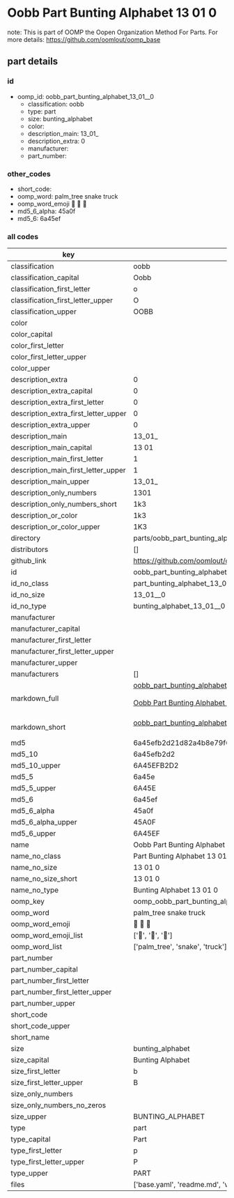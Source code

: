 # Oobb Part Bunting Alphabet 13 01  0  

note: This is part of OOMP the Oopen Organization Method For Parts. For more details: https://github.com/oomlout/oomp_base

##  part details





### id
* oomp_id: oobb_part_bunting_alphabet_13_01__0
  * classification: oobb
  * type: part
  * size: bunting_alphabet
  * color: 
  * description_main: 13_01_
  * description_extra: 0
  * manufacturer: 
  * part_number: 

### other_codes
* short_code: 
* oomp_word: palm_tree snake truck
* oomp_word_emoji :palm_tree: :snake: :truck:
* md5_6_alpha: 45a0f
* md5_6: 6a45ef

### all codes 
| key | value |  
| --- | --- |  
| classification | oobb |  
| classification_capital | Oobb |  
| classification_first_letter | o |  
| classification_first_letter_upper | O |  
| classification_upper | OOBB |  
| color |  |  
| color_capital |  |  
| color_first_letter |  |  
| color_first_letter_upper |  |  
| color_upper |  |  
| description_extra | 0 |  
| description_extra_capital | 0 |  
| description_extra_first_letter | 0 |  
| description_extra_first_letter_upper | 0 |  
| description_extra_upper | 0 |  
| description_main | 13_01_ |  
| description_main_capital | 13 01  |  
| description_main_first_letter | 1 |  
| description_main_first_letter_upper | 1 |  
| description_main_upper | 13_01_ |  
| description_only_numbers | 1301 |  
| description_only_numbers_short | 1k3 |  
| description_or_color | 1k3 |  
| description_or_color_upper | 1K3 |  
| directory | parts/oobb_part_bunting_alphabet_13_01__0 |  
| distributors | [] |  
| github_link | https://github.com/oomlout/oomlout_oomp_part_src/tree/main/parts/oobb_part_bunting_alphabet_13_01__0/working |  
| id | oobb_part_bunting_alphabet_13_01__0 |  
| id_no_class | part_bunting_alphabet_13_01__0 |  
| id_no_size | 13_01__0 |  
| id_no_type | bunting_alphabet_13_01__0 |  
| manufacturer |  |  
| manufacturer_capital |  |  
| manufacturer_first_letter |  |  
| manufacturer_first_letter_upper |  |  
| manufacturer_upper |  |  
| manufacturers | [] |  
| markdown_full | [oobb_part_bunting_alphabet_13_01__0](https://github.com/oomlout/oomlout_oomp_part_src/tree/main/parts/oobb_part_bunting_alphabet_13_01__0/working)<br>[](https://github.com/oomlout/oomlout_oomp_part_src/tree/main/parts/oobb_part_bunting_alphabet_13_01__0/working)<br>[Oobb Part Bunting Alphabet 13 01  0](https://github.com/oomlout/oomlout_oomp_part_src/tree/main/parts/oobb_part_bunting_alphabet_13_01__0/working)<br><br> |  
| markdown_short | [oobb_part_bunting_alphabet_13_01__0](https://github.com/oomlout/oomlout_oomp_part_src/tree/main/parts/oobb_part_bunting_alphabet_13_01__0/working)<br><br> |  
| md5 | 6a45efb2d21d82a4b8e79f6e7bd73553 |  
| md5_10 | 6a45efb2d2 |  
| md5_10_upper | 6A45EFB2D2 |  
| md5_5 | 6a45e |  
| md5_5_upper | 6A45E |  
| md5_6 | 6a45ef |  
| md5_6_alpha | 45a0f |  
| md5_6_alpha_upper | 45A0F |  
| md5_6_upper | 6A45EF |  
| name | Oobb Part Bunting Alphabet 13 01  0 |  
| name_no_class | Part Bunting Alphabet 13 01  0 |  
| name_no_size | 13 01  0 |  
| name_no_size_short | 13 01  0 |  
| name_no_type | Bunting Alphabet 13 01  0 |  
| oomp_key | oomp_oobb_part_bunting_alphabet_13_01__0 |  
| oomp_word | palm_tree snake truck |  
| oomp_word_emoji | :palm_tree: :snake: :truck: |  
| oomp_word_emoji_list | [':palm_tree:', ':snake:', ':truck:'] |  
| oomp_word_list | ['palm_tree', 'snake', 'truck'] |  
| part_number |  |  
| part_number_capital |  |  
| part_number_first_letter |  |  
| part_number_first_letter_upper |  |  
| part_number_upper |  |  
| short_code |  |  
| short_code_upper |  |  
| short_name |  |  
| size | bunting_alphabet |  
| size_capital | Bunting Alphabet |  
| size_first_letter | b |  
| size_first_letter_upper | B |  
| size_only_numbers |  |  
| size_only_numbers_no_zeros |  |  
| size_upper | BUNTING_ALPHABET |  
| type | part |  
| type_capital | Part |  
| type_first_letter | p |  
| type_first_letter_upper | P |  
| type_upper | PART |  
| files | ['base.yaml', 'readme.md', 'working.json', 'working.yaml'] |  
